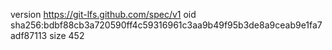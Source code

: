version https://git-lfs.github.com/spec/v1
oid sha256:bdbf88cb3a720590ff4c59316961c3aa9b49f95b3de8a9ceab9e1fa7adf87113
size 452
